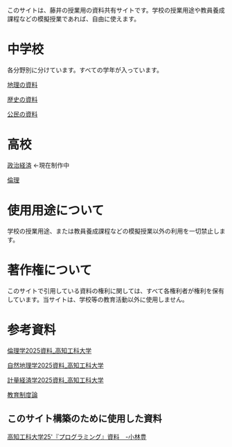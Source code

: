 このサイトは、藤井の授業用の資料共有サイトです。学校の授業用途や教員養成課程などの模擬授業であれば、自由に使えます。

# 中学校
各分野別に分けています。すべての学年が入っています。

[地理の資料](chiri/index.md)

[歴史の資料](Rekisi/index.md)

[公民の資料](Koumin/index.md)

# 高校

[政治経済]() ←現在制作中

[倫理](Rinri/index.md)

# 使用用途について
学校の授業用途、または教員養成課程などの模擬授業以外の利用を一切禁止します。

# 著作権について
このサイトで引用している資料の権利に関しては、すべて各権利者が権利を保有しています。当サイトは、学校等の教育活動以外に使用しません。


# 参考資料
[倫理学2025資料_高知工科大学](Rinrigaku25\index.html)

[自然地理学2025資料_高知工科大学](Shizenchirigaku/index.md)

[計量経済学2025資料_高知工科大学](KeiryouKeizaigaku25/index.md)

[教育制度論](Kyouikuseidoronn/index.md)
## このサイト構築のために使用した資料
[高知工科大学25'『プログラミング』資料　-小林豊](programming2025\index.html)

